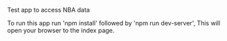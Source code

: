 Test app to access NBA data

To run this app run 'npm install' 
followed by 'npm run dev-server', 
This will open your browser to the index page. 
